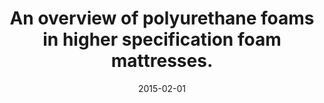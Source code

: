 ---
link: https://pubmed.com/25654780
journal: Ostomy/wound management
title: An overview of polyurethane foams in higher specification foam mattresses.
date: 2015-02-01
authors: Soppi, E, Lehtiö, J, Saarinen, H
---